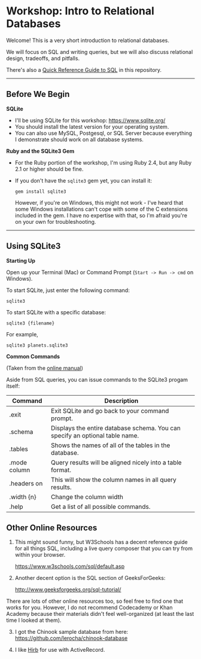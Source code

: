 # Workshop: Intro to Relational Databases


Welcome!  This is a very short introduction to relational databases.

We will focus on SQL and writing queries, but we will also discuss
relational design, tradeoffs, and pitfalls.

There's also a [Quick Reference Guide to SQL](REFERENCE.md) in this repository.
<hr>

## Before We Begin

**SQLite**

* I'll be using SQLite for this workshop: https://www.sqlite.org/
* You should install the latest version for your operating system.
* You can also use MySQL, Postgesql, or SQL Server because everything I demonstrate
should work on all database systems.

**Ruby and the SQLite3 Gem**

* For the Ruby portion of the workshop, I'm using Ruby 2.4, but any Ruby 2.1 or higher
should be fine.
* If you don't have the `sqlite3` gem yet, you can install it:

    `gem install sqlite3`

   However, if you're on Windows, this might not work - I've heard that some Windows installations can't cope with some of the C extensions included in the gem.  I have
   no expertise with that, so I'm afraid you're on your own for troubleshooting.

<hr>

## Using SQLite3

**Starting Up**

Open up your Terminal (Mac) or Command Prompt (`Start -> Run -> cmd` on Windows).

To start SQLite, just enter the following command:

`sqlite3`

To start SQLite with a specific database:

`sqlite3 {filename}`

For example,

`sqlite3 planets.sqlite3`

**Common Commands**

(Taken from the [online manual](https://sqlite.org/cli.html))

Aside from SQL queries, you can issue commands to the SQLite3 progam itself:

|Command|Description|
|-------|-----------|
|.exit|Exit SQLite and go back to your command prompt.|
|.schema|Displays the entire database schema.  You can specify an optional table name.|
|.tables|Shows the names of all of the tables in the database.|
|.mode column|Query results will be aligned nicely into a table format.|
|.headers on|This will show the column names in all query results.|
|.width {n}|Change the column width|
|.help|Get a list of all possible commands.|



## Other Online Resources

1. This might sound funny, but W3Schools has a decent reference guide
for all things SQL, including a live query composer that you can try
from within your browser.

    https://www.w3schools.com/sql/default.asp

2. Another decent option is the SQL section of GeeksForGeeks:

    http://www.geeksforgeeks.org/sql-tutorial/

There are lots of other online resources too, so feel free to find one that
works for you.  However, I do not recommend Codecademy or Khan Academy because their materials didn't feel well-organized (at least the last time I looked at them).

3. I got the Chinook sample database from here: https://github.com/lerocha/chinook-database

4. I like [Hirb](https://rubygems.org/gems/hirb/versions/0.7.3) for use with ActiveRecord.
